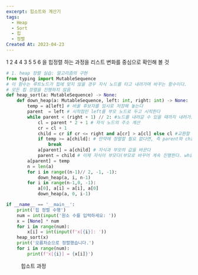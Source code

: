 ```yaml
---
excerpt: 힙소트와 계산기
tags:
  - Heap
  - Sort
  - 힙
  - 정렬
Created At: 2023-04-23
---
```

1 2 4 4 3 5 5 6 을 힙정렬 하는 과정을 리스트 변화를 중심으로 확인해 볼 것

```python
# 1. heap 정렬 실습: 알고리즘의 구현
from typing import MutableSequence
# 이 함수는 루트노드가 힙에 맞지 않을 경우 자식 노드를 타고 내려가며 바꾸는 함수이다.
# 모든 힙 정렬을 진행하지 않음
def heap_sort(a: MutableSequence) -> None:
    def down_heap(a: MutableSequence, left: int, right: int) -> None:
        temp = a[left] # 바꿀 후보자를 임시로 저장해 놓는다
        parent  = left # 시작점인 left를 부모 노드로 두고 시작한다
        while parent < (right + 1) // 2: #노드를 내려갈 수 있을 때까지 내려가도록 한다, 이진이므로 크기의 절반
            cl = parent * 2 + 1 # 자식 노드의 주소 계산
            cr = cl + 1
            child = cr if cr <= right and a[cr] > a[cl] else cl #교환할 child를 결정. cr이 범위 내이고 + cl과 cr중 큰 것을 선택. 아니라면 cl 선정
            if temp >= a[child]: # 만약에 정렬할 필요 없다면, 즉 parent와 child를 바꿀 필요가 없다면 반복을 끝낸다
                break
            a[parent] = a[child] # 자식과 부모의 값을 바꾼다
            parent = child # 이제 자식이 부모다(부모로 바꾸어 계속 진행한다. while에 걸릴 때 까지)
        a[parent] = temp 
        n = len(a)
        for i in range((n-1)// 2, -1, -1):
            down_heap(a, i, n-1)
        for i in range(n-1,0, -1):
            a[0], a[i] = a[i], a[0]
            down_heap(a, 0, i-1)

if __name__ == '__main__':
    print('힙 정렬 수행')
    num = int(input('원소 수를 입력하세요: '))
    x = [None] * num
    for i in range(num):
        x[i] = int(input(f'x[{i}]: '))
    heap_sort(x)
    print('오름차순으로 정렬했습니다.')
    for i in range(num):
        print(f'x[{i}] = {x[i]}')
```

<figure style="width: 85%" class="align-center">
  <img src="https://onedrive.live.com/embed?resid=C4F97B3B64AE3E7A%216750&authkey=%21AKsf9-eBenCwjQg&width=960&height=788" alt="">
  <figcaption>힙소트 과정</figcaption>
</figure>